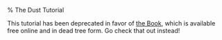 % The Dust Tutorial

This tutorial has been deprecated in favor of [the Book](book/index.html), which is available free online and in dead tree form. Go check that out instead!
